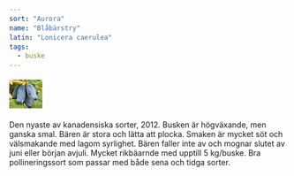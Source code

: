 ```yaml
---
sort: "Aurora"
name: "Blåbärstry"
latin: "Lonicera caerulea"
tags:
  - buske
---
```


<img src="/img/lonicera-caerulea-aurora.jpg" width="60" data-srcset="1x, 1.5x, 2x" alt="Lonicera caerulea" data-attribution="https://www.blomqvistplantskola.com/index.php?route=product/product&product_id=3018">

Den nyaste av kanadensiska sorter, 2012. Busken är högväxande, men ganska smal. Bären är stora och lätta att plocka. Smaken är mycket söt och välsmakande med lagom syrlighet. Bären faller inte av och mognar slutet av juni eller början avjuli. Mycket rikbäarnde med upptill 5 kg/buske. Bra pollineringssort som passar med både sena och tidga sorter.
